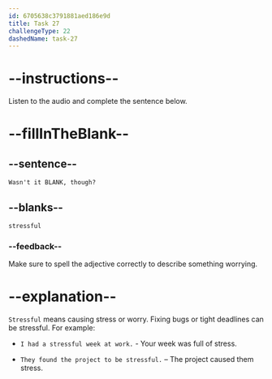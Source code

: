 ```yaml
---
id: 6705638c3791881aed186e9d
title: Task 27
challengeType: 22
dashedName: task-27
---
```


<!--
AUDIO REFERENCE:
Lisa: Wasn't it stressful, though?
-->

# --instructions--

Listen to the audio and complete the sentence below.

# --fillInTheBlank--

## --sentence--

`Wasn't it BLANK, though?`

## --blanks--

`stressful`

### --feedback--

Make sure to spell the adjective correctly to describe something worrying.

# --explanation--

`Stressful` means causing stress or worry. Fixing bugs or tight deadlines can be stressful. For example:

- `I had a stressful week at work.` - Your week was full of stress.

- `They found the project to be stressful.` – The project caused them stress.
